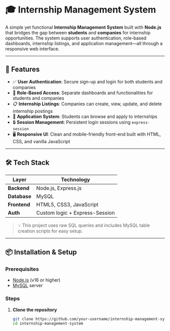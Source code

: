 # 🎓 Internship Management System

A simple yet functional **Internship Management System** built with **Node.js** that bridges the gap between **students** and **companies** for internship opportunities. The system supports user authentication, role-based dashboards, internship listings, and application management—all through a responsive web interface.

---

## 🚀 Features

- ✅ **User Authentication**: Secure sign-up and login for both students and companies  
- 👥 **Role-Based Access**: Separate dashboards and functionalities for students and companies  
- 📋 **Internship Listings**: Companies can create, view, update, and delete internship postings  
- 📝 **Application System**: Students can browse and apply to internships  
- 🔒 **Session Management**: Persistent login sessions using `express-session`  
- 🖥️ **Responsive UI**: Clean and mobile-friendly front-end built with HTML, CSS, and vanilla JavaScript  

---

## 🛠 Tech Stack

| Layer        | Technology             |
|--------------|------------------------|
| **Backend**  | Node.js, Express.js    |
| **Database** | MySQL                  |
| **Frontend** | HTML5, CSS3, JavaScript|
| **Auth**     | Custom logic + Express-Session |

> 💡 This project uses raw SQL queries and includes MySQL table creation scripts for easy setup.

---

## 📦 Installation & Setup

### Prerequisites
- [Node.js](https://nodejs.org/) (v16 or higher)
- [MySQL](https://www.mysql.com/) server

### Steps

1. **Clone the repository**
   ```bash
   git clone https://github.com/your-username/internship-management-system.git
   cd internship-management-system